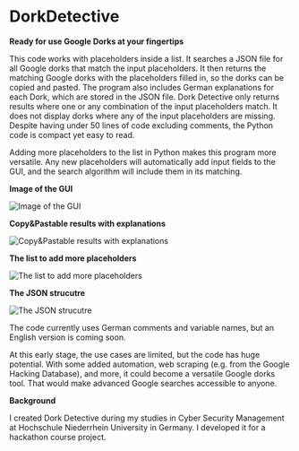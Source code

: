 # DorkDetective
**Ready for use Google Dorks at your fingertips**

This code works with placeholders inside a list. It searches a JSON file for all Google dorks that match the input placeholders. It then returns the matching Google dorks with the placeholders filled in, so the dorks can be copied and pasted. The program also includes German explanations for each Dork, which are stored in the JSON file. Dork Detective only returns results where one or any combination of the input placeholders match. It does not display dorks where any of the input placeholders are missing. Despite having under 50 lines of code excluding comments, the Python code is compact yet easy to read.

Adding more placeholders to the list in Python makes this program more versatile. Any new placeholders will automatically add input fields to the GUI, and the search algorithm will include them in its matching.


**Image of the GUI**  <br>

![Image of the GUI](https://i.ibb.co/r07Drry/Dork1.png) <br>  

**Copy&Pastable results with explanations**  <br>

![Copy&Pastable results with explanations](https://i.ibb.co/X460TJg/Dork4.png) <br>

**The list to add more placeholders**  <br>

![The list to add more placeholders](https://i.ibb.co/vVkjkQw/Dork2.png) <br>

**The JSON strucutre** <br> 

![The JSON strucutre](https://i.ibb.co/Bn5V81k/Dork3.png) <br>


The code currently uses German comments and variable names, but an English version is coming soon.

At this early stage, the use cases are limited, but the code has huge potential. With some added automation, web scraping (e.g. from the Google Hacking Database), and more, it could become a versatile Google dorks tool. That would make advanced Google searches accessible to anyone.

**Background** <br>

I created Dork Detective during my studies in Cyber Security Management at Hochschule Niederrhein University in Germany. I developed it for a hackathon course project.


